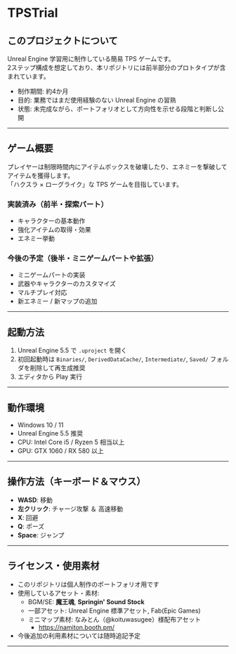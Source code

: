 # TPSTrial

## このプロジェクトについて
Unreal Engine 学習用に制作している簡易 TPS ゲームです。  
2ステップ構成を想定しており、本リポジトリには前半部分のプロトタイプが含まれています。  

- 制作期間: 約4か月  
- 目的: 業務ではまだ使用経験のない Unreal Engine の習熟  
- 状態: 未完成ながら、ポートフォリオとして方向性を示せる段階と判断し公開  

---

## ゲーム概要
プレイヤーは制限時間内にアイテムボックスを破壊したり、エネミーを撃破してアイテムを獲得します。  
「ハクスラ × ローグライク」な TPS ゲームを目指しています。  

### 実装済み（前半・探索パート）
- キャラクターの基本動作  
- 強化アイテムの取得・効果  
- エネミー挙動  

### 今後の予定（後半・ミニゲームパートや拡張）
- ミニゲームパートの実装  
- 武器やキャラクターのカスタマイズ  
- マルチプレイ対応  
- 新エネミー / 新マップの追加  

---

## 起動方法
1. Unreal Engine 5.5 で `.uproject` を開く  
2. 初回起動時は `Binaries/`, `DerivedDataCache/`, `Intermediate/`, `Saved/` フォルダを削除して再生成推奨  
3. エディタから Play 実行  

---

## 動作環境
- Windows 10 / 11  
- Unreal Engine 5.5 推奨  
- CPU: Intel Core i5 / Ryzen 5 相当以上  
- GPU: GTX 1060 / RX 580 以上  

---

## 操作方法（キーボード＆マウス）
- **WASD**: 移動  
- **左クリック**: チャージ攻撃 ＆ 高速移動  
- **X**: 回避  
- **Q**: ポーズ  
- **Space**: ジャンプ  

---

## ライセンス・使用素材
- このリポジトリは個人制作のポートフォリオ用です  
- 使用しているアセット・素材:
  - BGM/SE: **魔王魂**, **Springin' Sound Stock**  
  - 一部アセット: Unreal Engine 標準アセット, Fab(Epic Games)
  - ミニマップ素材: なみとん（@koituwasugee）様配布アセット
    - https://namiton.booth.pm/
- 今後追加の利用素材については随時追記予定  

---
